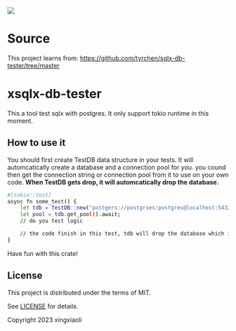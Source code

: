 ![](https://github.com/laizhenxing/xsqlx-db-tester/workflows/build/badge.svg)

# Source
This project learns from: https://github.com/tyrchen/sqlx-db-tester/tree/master

# xsqlx-db-tester

This a tool test sqlx with postgres. It only support tokio runtime in this moment.

## How to use it

You should first create TestDB data structure in your tests. It will automcatically create a database and a connection pool for you. you cound then get the connection string or connection pool from it to use on your own code. **When TestDB gets drop, it will automcatically drop the database.**

```bash
#[tokio::test]
async fn some_test() {
    let tdb = TestDB::new("postgers://postgrses:postgres@localhost:5432", "./migrations");
    let pool = tdb.get_pool().await;
    // do you test logic

    // the code finish in this test, tdb will drop the database which it create.
}
```

Have fun with this crate!

## License

This project is distributed under the terms of MIT.

See [LICENSE](LICENSE.md) for details.

Copyright 2023 xingxiaoli 
